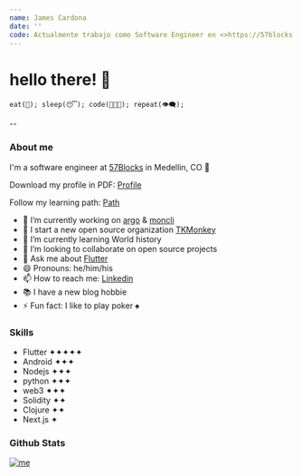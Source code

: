 ```yaml
---
name: James Cardona
date: ''
code: Actualmente trabajo como Software Engineer en <>https://57blocks.io/.<><br><>Mi rol principal es Lead Flutter developer para <>https://tokenpad.io/<>
---
```


# hello there! 👋

`eat(🍜); sleep(😴); code(👨🏻‍💻); repeat(👁‍🗨);`

--

### About me

I'm a software engineer at [57Blocks][work] in Medellin, CO 🌆

Download my profile in PDF: [Profile][cv]

Follow my learning path: [Path][path]

- 🔭 I’m currently working on [argo][argo] & [moncli][moncli]
- 🙊 I start a new open source organization [TKMonkey][tkmonkey]
- 🌱 I’m currently learning World history
- 👯 I’m looking to collaborate on open source projects
- 💬 Ask me about [Flutter][flutter]
- 😄 Pronouns: he/him/his
- 📫 How to reach me: [Linkedin][linkedin]
- 📚 I have a new blog hobbie
- ⚡ Fun fact: I like to play poker ♠️

### Skills

- Flutter ✦✦✦✦✦
- Android ✦✦✦
- Nodejs ✦✦✦
- python ✦✦✦
- web3 ✦✦✦
- Solidity ✦✦
- Clojure ✦✦
- Next.js ✦

### Github Stats

[![me](https://github-readme-stats.vercel.app/api?username=jamescardona11&count_private=true&theme=default&show_icons=true)](https://github.com/jamescardona11)

[//]: #Articles
[work]: https://57blocks.io
[argo]: https://github.com/jamescardona11/argo
[moncli]: https://github.com/TKMonkey/moncli
[tkmonkey]: https://github.com/TKMonkey
[flutter]: https://flutter.dev
[linkedin]: https://linkedin.com/in/jamescardona11
[cv]: https://www.dropbox.com/s/69l2vuo9ebjtly2/profile_us.pdf?dl=0
[path]: https://jamescardona11.notion.site/Learning-Path-f43a762b328043269aeb4d6b6d2e31de
